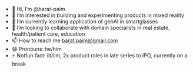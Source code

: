 - 👋 Hi, I’m @barat-paim
- 👀 I’m interested in building and experimenting products in mixed reality
- 🌱 I’m currently learning application of genAI in smartglasses
- 💞️ I’m looking to collaborate with domain specialists in real estate, health/patient care, education
- 📫 How to reach me barat.paim@gmail.com
- 😄 Pronouns: he/him
- ⚡ Notfun fact: iit/iim, 2x product roles in late series to IPO, currently on a break

<!---
barat-paim/barat-paim is a ✨ special ✨ repository because its `README.md` (this file) appears on your GitHub profile.
You can click the Preview link to take a look at your changes.
--->
